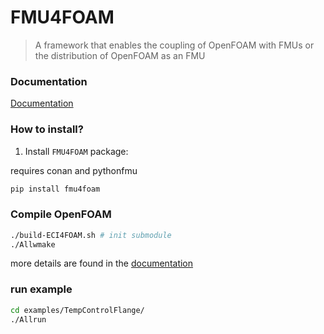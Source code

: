 # FMU4FOAM

> A framework that enables the coupling of OpenFOAM with FMUs or the distribution of OpenFOAM as an FMU

### Documentation


[Documentation](https://DLR-RY.github.io/FMU4FOAM/)



### How to install?



1. Install `FMU4FOAM` package:

requires conan and pythonfmu
```bash
pip install fmu4foam
```
### Compile OpenFOAM

```bash
./build-ECI4FOAM.sh # init submodule
./Allwmake
```

more details are found in the [documentation](https://DLR-RY.github.io/FMU4FOAM/)

### run example


```bash
cd examples/TempControlFlange/
./Allrun
```

